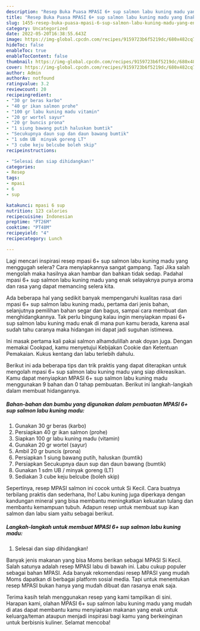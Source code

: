 ```yaml
---
description: "Resep Buka Puasa MPASI 6+ sup salmon labu kuning madu yang Enak"
title: "Resep Buka Puasa MPASI 6+ sup salmon labu kuning madu yang Enak"
slug: 1455-resep-buka-puasa-mpasi-6-sup-salmon-labu-kuning-madu-yang-enak
category: Uncategorized
date: 2022-05-20T16:38:55.643Z
image: https://img-global.cpcdn.com/recipes/9159723b6f5219dc/680x482cq70/mpasi-6-sup-salmon-labu-kuning-madu-foto-resep-utama.jpg
hideToc: false
enableToc: true
enableTocContent: false
thumbnail: https://img-global.cpcdn.com/recipes/9159723b6f5219dc/680x482cq70/mpasi-6-sup-salmon-labu-kuning-madu-foto-resep-utama.jpg
cover: https://img-global.cpcdn.com/recipes/9159723b6f5219dc/680x482cq70/mpasi-6-sup-salmon-labu-kuning-madu-foto-resep-utama.jpg
author: Admin
authorAv: notfound
ratingvalue: 3.2
reviewcount: 20
recipeingredient:
- "30 gr beras karbo"
- "40 gr ikan salmon prohe"
- "100 gr labu kuning madu vitamin"
- "20 gr wortel sayur"
- "20 gr buncis prona"
- "1 siung bawang putih haluskan bumtik"
- "Secukupnya daun sup dan daun bawang bumtik"
- "1 sdm UB  minyak goreng LT"
- "3 cube keju belcube boleh skip"
recipeinstructions:

- "Selesai dan siap dihidangkan!"
categories:
- Resep
tags:
- mpasi
- 6
- sup

katakunci: mpasi 6 sup 
nutrition: 123 calories
recipecuisine: Indonesian
preptime: "PT26M"
cooktime: "PT48M"
recipeyield: "4"
recipecategory: Lunch

---
```



Lagi mencari inspirasi resep mpasi 6+ sup salmon labu kuning madu yang menggugah selera? Cara menyiapkannya sangat gampang. Tapi Jika salah mengolah maka hasilnya akan hambar dan bahkan tidak sedap. Padahal mpasi 6+ sup salmon labu kuning madu yang enak selayaknya punya aroma dan rasa yang dapat memancing selera kita.


Ada beberapa hal yang sedikit banyak mempengaruhi kualitas rasa dari mpasi 6+ sup salmon labu kuning madu, pertama dari jenis bahan, selanjutnya pemilihan bahan segar dan bagus, sampai cara membuat dan menghidangkannya. Tak perlu bingung kalau ingin menyiapkan mpasi 6+ sup salmon labu kuning madu enak di mana pun kamu berada, karena asal sudah tahu caranya maka hidangan ini dapat jadi suguhan istimewa.

Ini masak pertama kali pakai salmon alhamdulillah anak doyan juga. Dengan memakai Cookpad, kamu menyetujui Kebijakan Cookie dan Ketentuan Pemakaian. Kukus kentang dan labu terlebih dahulu.


Berikut ini ada beberapa tips dan trik praktis yang dapat diterapkan untuk mengolah mpasi 6+ sup salmon labu kuning madu yang siap dikreasikan. Kamu dapat menyiapkan MPASI 6+ sup salmon labu kuning madu menggunakan 9 bahan dan 0 tahap pembuatan. Berikut ini langkah-langkah dalam membuat hidangannya.

<!--inarticleads1-->

##### Bahan-bahan dan bumbu yang digunakan dalam pembuatan MPASI 6+ sup salmon labu kuning madu:

1. Gunakan 30 gr beras (karbo)
1. Persiapkan 40 gr ikan salmon (prohe)
1. Siapkan 100 gr labu kuning madu (vitamin)
1. Gunakan 20 gr wortel (sayur)
1. Ambil 20 gr buncis (prona)
1. Persiapkan 1 siung bawang putih, haluskan (bumtik)
1. Persiapkan Secukupnya daun sup dan daun bawang (bumtik)
1. Gunakan 1 sdm UB / minyak goreng (LT)
1. Sediakan 3 cube keju belcube (boleh skip)


Sepertinya, resep MPASI salmon ini cocok untuk Si Kecil. Cara buatnya terbilang praktis dan sederhana, lho! Labu kuning juga diperkaya dengan kandungan mineral yang bisa membantu meningkatkan kekuatan tulang dan membantu kemampuan tubuh. Adapun resep untuk membuat sup ikan salmon dan labu siam yaitu sebagai berikut. 

<!--inarticleads2-->

##### Langkah-langkah untuk membuat MPASI 6+ sup salmon labu kuning madu:


1. Selesai dan siap dihidangkan!

Banyak jenis makanan yang bisa Moms berikan sebagai MPASI Si Kecil. Salah satunya adalah resep MPASI labu di bawah ini. Labu cukup populer sebagai bahan MPASI. Ada banyak rekomendasi resep MPASI yang mudah Moms dapatkan di berbagai platform sosial media. Tapi untuk menentukan resep MPASI bukan hanya yang mudah dibuat dan rasanya enak saja. 

Terima kasih telah menggunakan resep yang kami tampilkan di sini. Harapan kami, olahan MPASI 6+ sup salmon labu kuning madu yang mudah di atas dapat membantu kamu menyiapkan makanan yang enak untuk keluarga/teman ataupun menjadi inspirasi bagi kamu yang berkeinginan untuk berbisnis kuliner. Selamat mencoba!
